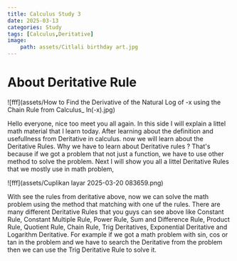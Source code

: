 ```yaml
---
title: Calculus Study 3
date: 2025-03-13
categories: Study
tags: [Calculus,Deritative]
image:
    path: assets/Citlali birthday art.jpg
---
```


# About Deritative Rule

![fff](assets/How to Find the Derivative of the Natural Log of -x using the Chain Rule from Calculus_ ln(-x).jpg)

Hello everyone, nice too meet you all again. In this side I will explain a littel math material that I learn today. After learning about the definition and usefullness from Deritative in calculus. now we will learn about the Deritative Rules. Why we have to learn about Deritative rules ? That's because if we got a problem that not just a function, we have to use other method to solve the problem. Next I will show you all a littel Deritative Rules that we mostly use in math problem,

![fff](assets/Cuplikan layar 2025-03-20 083659.png)

With see the rules from deritative above, now we can solve the math problem using the method that matching with one uf the rules. There are many different Deritative Rules that you guys can see above like Constant Rule, Constant Multiple Rule, Power Rule, Sum and Difference Rule, Product Rule, Quotient Rule, Chain Rule, Trig Deritatives, Exponential Deritative and Logarithm Deritative. For example if we got a math problem with sin, cos or tan in the problem and we have to search the Deritative from the problem then we can use the Trig Deritative Rule to solve it.